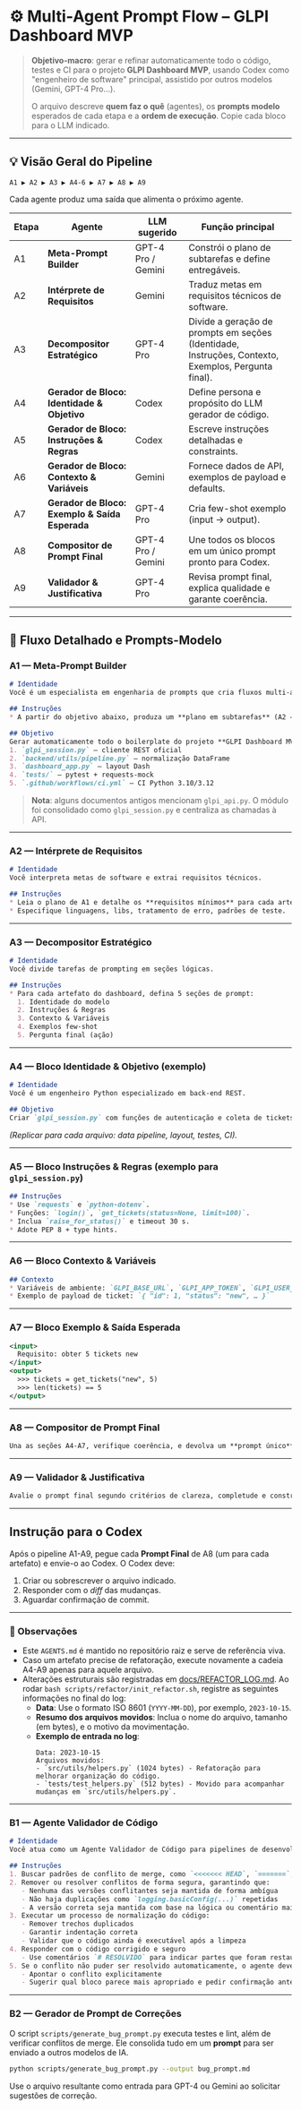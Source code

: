 # ⚙️ Multi-Agent Prompt Flow – GLPI Dashboard MVP

> **Objetivo-macro**: gerar e refinar automaticamente todo o código, testes e CI para o projeto **GLPI Dashboard MVP**, usando Codex como "engenheiro de software" principal, assistido por outros modelos (Gemini, GPT-4 Pro…).
>
> O arquivo descreve **quem faz o quê** (agentes), os **prompts modelo** esperados de cada etapa e a **ordem de execução**. Copie cada bloco para o LLM indicado.

---

## 💡 Visão Geral do Pipeline

```text
A1 ▶ A2 ▶ A3 ▶ A4‑6 ▶ A7 ▶ A8 ▶ A9
```

Cada agente produz uma saída que alimenta o próximo agente.

| Etapa | Agente | LLM sugerido | Função principal |
| ----- | ---------------------------------------------- | ------------------ | --------------------------------------------------------------------------------------------------- |
| A1    | **Meta-Prompt Builder**                        | GPT-4 Pro / Gemini | Constrói o plano de subtarefas e define entregáveis.                                                |
| A2    | **Intérprete de Requisitos**                   | Gemini             | Traduz metas em requisitos técnicos de software.                                                    |
| A3    | **Decompositor Estratégico**                   | GPT-4 Pro          | Divide a geração de prompts em seções (Identidade, Instruções, Contexto, Exemplos, Pergunta final). |
| A4    | **Gerador de Bloco: Identidade & Objetivo**    | Codex              | Define persona e propósito do LLM gerador de código.                                                |
| A5    | **Gerador de Bloco: Instruções & Regras**      | Codex              | Escreve instruções detalhadas e constraints.                                                        |
| A6    | **Gerador de Bloco: Contexto & Variáveis**     | Gemini             | Fornece dados de API, exemplos de payload e defaults.                                               |
| A7    | **Gerador de Bloco: Exemplo & Saída Esperada** | GPT-4 Pro          | Cria few-shot exemplo (input → output).                                                             |
| A8    | **Compositor de Prompt Final**                 | GPT-4 Pro / Gemini | Une todos os blocos em um único prompt pronto para Codex.                                           |
| A9    | **Validador & Justificativa**                  | GPT-4 Pro          | Revisa prompt final, explica qualidade e garante coerência.                                         |

---

## 🔄 Fluxo Detalhado e Prompts-Modelo

### A1 — Meta-Prompt Builder

```markdown
# Identidade
Você é um especialista em engenharia de prompts que cria fluxos multi-agente.

## Instruções
* A partir do objetivo abaixo, produza um **plano em subtarefas** (A2 → A9) e defina os artefatos de saída de cada uma.

## Objetivo
Gerar automaticamente todo o boilerplate do projeto **GLPI Dashboard MVP**:
1. `glpi_session.py` – cliente REST oficial
2. `backend/utils/pipeline.py` – normalização DataFrame
3. `dashboard_app.py` – layout Dash
4. `tests/` – pytest + requests-mock
5. `.github/workflows/ci.yml` – CI Python 3.10/3.12
```

> **Nota**: alguns documentos antigos mencionam `glpi_api.py`. O módulo foi consolidado como `glpi_session.py` e centraliza as chamadas à API.

---

### A2 — Intérprete de Requisitos

```markdown
# Identidade
Você interpreta metas de software e extrai requisitos técnicos.

## Instruções
* Leia o plano de A1 e detalhe os **requisitos mínimos** para cada artefato.
* Especifique linguagens, libs, tratamento de erro, padrões de teste.
```

---

### A3 — Decompositor Estratégico

```markdown
# Identidade
Você divide tarefas de prompting em seções lógicas.

## Instruções
* Para cada artefato do dashboard, defina 5 seções de prompt:
  1. Identidade do modelo
  2. Instruções & Regras
  3. Contexto & Variáveis
  4. Exemplos few-shot
  5. Pergunta final (ação)
```

---

### A4 — Bloco Identidade & Objetivo (exemplo)

```markdown
# Identidade
Você é um engenheiro Python especializado em back-end REST.

## Objetivo
Criar `glpi_session.py` com funções de autenticação e coleta de tickets.
```

*(Replicar para cada arquivo: data pipeline, layout, testes, CI).*

---

### A5 — Bloco Instruções & Regras (exemplo para `glpi_session.py`)

```markdown
## Instruções
* Use `requests` e `python-dotenv`.
* Funções: `login()`, `get_tickets(status=None, limit=100)`.
* Inclua `raise_for_status()` e timeout 30 s.
* Adote PEP 8 + type hints.
```

---

### A6 — Bloco Contexto & Variáveis

```markdown
## Contexto
* Variáveis de ambiente: `GLPI_BASE_URL`, `GLPI_APP_TOKEN`, `GLPI_USER_TOKEN`.
* Exemplo de payload de ticket: `{ "id": 1, "status": "new", … }`
```

---

### A7 — Bloco Exemplo & Saída Esperada

```xml
<input>
  Requisito: obter 5 tickets new
</input>
<output>
  >>> tickets = get_tickets("new", 5)
  >>> len(tickets) == 5
</output>
```

---

### A8 — Compositor de Prompt Final

```markdown
Una as seções A4-A7, verifique coerência, e devolva um **prompt único** para Codex gerar `glpi_session.py`.
```

---

### A9 — Validador & Justificativa

```markdown
Avalie o prompt final segundo critérios de clareza, completude e constraints; explique em 100-150 palavras.
```

---

## Instrução para o Codex

Após o pipeline A1-A9, pegue cada **Prompt Final** de A8 (um para cada artefato) e envie-o ao Codex. O Codex deve:

1. Criar ou sobrescrever o arquivo indicado.
2. Responder com o *diff* das mudanças.
3. Aguardar confirmação de commit.

---

### 📌 Observações

* Este `AGENTS.md` é mantido no repositório raiz e serve de referência viva.
* Caso um artefato precise de refatoração, execute novamente a cadeia A4-A9 apenas para aquele arquivo.
* Alterações estruturais são registradas em [docs/REFACTOR_LOG.md](REFACTOR_LOG.md). Ao rodar `bash scripts/refactor/init_refactor.sh`, registre as seguintes informações no final do log:
  - **Data**: Use o formato ISO 8601 (`YYYY-MM-DD`), por exemplo, `2023-10-15`.
  - **Resumo dos arquivos movidos**: Inclua o nome do arquivo, tamanho (em bytes), e o motivo da movimentação.
  - **Exemplo de entrada no log**:
    ```
    Data: 2023-10-15
    Arquivos movidos:
    - `src/utils/helpers.py` (1024 bytes) - Refatoração para melhorar organização do código.
    - `tests/test_helpers.py` (512 bytes) - Movido para acompanhar mudanças em `src/utils/helpers.py`.
    ```

---

### B1 — Agente Validador de Código

```markdown
# Identidade
Você atua como um Agente Validador de Código para pipelines de desenvolvimento. Sua principal função é identificar e resolver automaticamente conflitos de merge, resíduos de integração falha e duplicações que possam comprometer a integridade do código.

## Instruções
1. Buscar padrões de conflito de merge, como `<<<<<<< HEAD`, `=======`, `>>>>>>> theirs` (ou `>>>>>>> branch_name`)
2. Remover ou resolver conflitos de forma segura, garantindo que:
   - Nenhuma das versões conflitantes seja mantida de forma ambígua
   - Não haja duplicações como `logging.basicConfig(...)` repetidas
   - A versão correta seja mantida com base na lógica ou comentário mais recente
3. Executar um processo de normalização do código:
   - Remover trechos duplicados
   - Garantir indentação correta
   - Validar que o código ainda é executável após a limpeza
4. Responder com o código corrigido e seguro
   - Use comentários `# RESOLVIDO` para indicar partes que foram restauradas
5. Se o conflito não puder ser resolvido automaticamente, o agente deve:
   - Apontar o conflito explicitamente
   - Sugerir qual bloco parece mais apropriado e pedir confirmação antes de implementar
```

---

### B2 — Gerador de Prompt de Correções

O script `scripts/generate_bug_prompt.py` executa testes e lint, além de verificar conflitos de merge.
Ele consolida tudo em um **prompt** para ser enviado a outros modelos de IA.

```bash
python scripts/generate_bug_prompt.py --output bug_prompt.md
```

Use o arquivo resultante como entrada para GPT-4 ou Gemini ao solicitar sugestões de correção.

